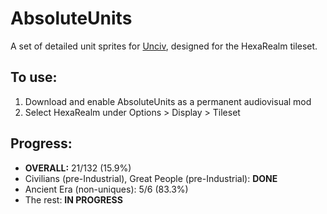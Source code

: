 # AbsoluteUnits

A set of detailed unit sprites for [Unciv](https://github.com/yairm210/Unciv), designed for the HexaRealm tileset. 

## To use: 
1. Download and enable AbsoluteUnits as a permanent audiovisual mod
2. Select HexaRealm under Options > Display > Tileset

## Progress:
  * **OVERALL:** 21/132 (15.9%)
  * Civilians (pre-Industrial), Great People (pre-Industrial): **DONE**
  * Ancient Era (non-uniques): 5/6 (83.3%)
  * The rest: **IN PROGRESS**
